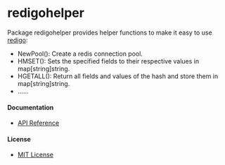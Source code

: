 # redigohelper

Package redigohelper provides helper functions to make it easy to use [redigo](http://github.com/garyburd/redigo):  
* NewPool(): Create a redis connection pool.
* HMSET(): Sets the specified fields to their respective values in map[string]string.
* HGETALL(): Return all fields and values of the hash and store them in map[string]string.
* ......

#### Documentation
* [API Reference](http://godoc.org/github.com/northbright/redigohelper)

#### License
* [MIT License](./LICENSE)

